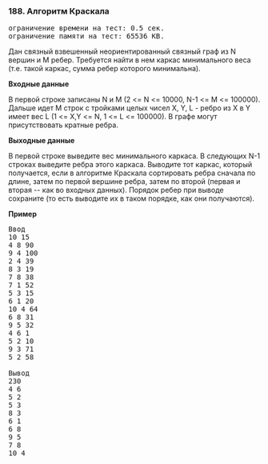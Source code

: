 ### 188. Алгоритм Краскала

<pre>ограничение времени на тест: 0.5 сек.
ограничение памяти на тест: 65536 KB.</pre>


Дан связный взвешенный неориентированный связный граф из N вершин и M ребер. Требуется найти в нем каркас минимального веса (т.е. такой каркас, сумма ребер которого минимальна).

**Входные данные**

В первой строке записаны N и M (2 <= N <= 10000, N-1 <= M <= 100000). Дальше идет M строк с тройками целых чисел X, Y, L - ребро из X в Y имеет вес L (1 <= X,Y <= N, 1 <= L <= 100000). В графе могут присутствовать кратные ребра.

**Выходные данные**

В первой строке выведите вес минимального каркаса. В следующих N-1 строках выведите ребра этого каркаса.
Выводите тот каркас, который получается, если в алгоритме Краскала сортировать ребра сначала по длине, затем по первой вершине ребра, затем по второй (первая и вторая -- как во входных данных). Порядок ребер при выводе сохраните (то есть выводите их в таком порядке, как они получаются).

**Пример**

<pre>Ввод
10 15
4 8 90
9 4 100
2 4 39
8 3 19
7 8 38
7 1 52
5 3 15
6 1 20
10 4 64
6 8 31
9 5 32
4 6 1
5 2 10
9 3 71
5 2 58

Вывод
230
4 6
5 2
5 3
8 3
6 1
6 8
9 5
7 8
10 4</pre>
